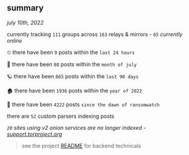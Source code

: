 
## summary
_july 10th, 2022_

currently tracking `111` groups across `163` relays & mirrors - _`65` currently online_

⏲ there have been `9` posts within the `last 24 hours`

🦈 there have been `88` posts within the `month of july`

🪐 there have been `865` posts within the `last 90 days`

🏚 there have been `1936` posts within the `year of 2022`

🦕 there have been `4222` posts `since the dawn of ransomwatch`

there are `52` custom parsers indexing posts

_`20` sites using v2 onion services are no longer indexed - [support.torproject.org](https://support.torproject.org/onionservices/v2-deprecation/)_

> see the project [README](https://github.com/joshhighet/ransomwatch#ransomwatch--) for backend technicals
